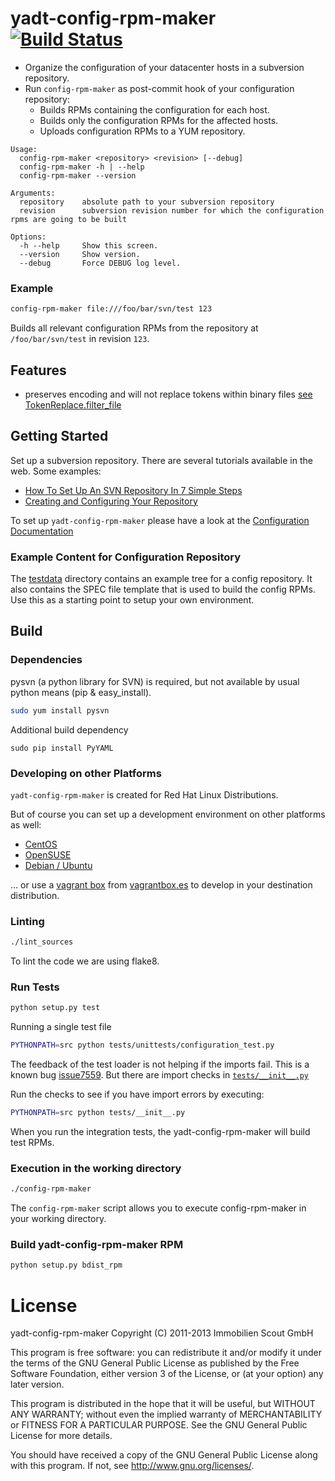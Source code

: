 yadt-config-rpm-maker [![Build Status](https://travis-ci.org/yadt/yadt-config-rpm-maker.png?branch=master)](https://travis-ci.org/yadt/yadt-config-rpm-maker)
=====================

* Organize the configuration of your datacenter hosts in a subversion repository.
* Run `config-rpm-maker` as post-commit hook of your configuration repository:
  * Builds RPMs containing the configuration for each host.
  * Builds only the configuration RPMs for the affected hosts.
  * Uploads configuration RPMs to a YUM repository.

```
Usage:
  config-rpm-maker <repository> <revision> [--debug]
  config-rpm-maker -h | --help
  config-rpm-maker --version

Arguments:
  repository    absolute path to your subversion repository
  revision      subversion revision number for which the configuration rpms are going to be built

Options:
  -h --help     Show this screen.
  --version     Show version.
  --debug       Force DEBUG log level.
```

### Example

```bash
config-rpm-maker file:///foo/bar/svn/test 123
```
Builds all relevant configuration RPMs from the repository at `/foo/bar/svn/test` in revision `123`.

## Features

  * preserves encoding and will not replace tokens within binary files [see TokenReplace.filter_file](https://github.com/aelgru/yadt-config-rpm-maker/blob/master/src/config_rpm_maker/token/tokenreplacer.py#L172)

## Getting Started

Set up a subversion repository. There are several tutorials available in the web.
Some examples:
  * [How To Set Up An SVN Repository In 7 Simple Steps](http://www.civicactions.com/blog/2010/may/25/how_set_svn_repository_7_simple_steps)
  * [Creating and Configuring Your Repository](http://svnbook.red-bean.com/en/1.7/svn.reposadmin.create.html)

To set up `yadt-config-rpm-maker` please have a look at the
[Configuration Documentation](https://github.com/aelgru/yadt-config-rpm-maker/blob/master/docs/CONFIGURATION.md#configuration)

### Example Content for Configuration Repository

The [testdata](https://github.com/yadt/yadt-config-rpm-maker/tree/master/testdata/svn_repo/) directory contains
an example tree for a config repository. It also contains the SPEC file template that is used to
build the config RPMs. Use this as a starting point to setup your own environment.


## Build

### Dependencies

pysvn (a python library for SVN) is required, but not available by usual python means (pip & easy_install).

```bash
sudo yum install pysvn
```

Additional build dependency
```
sudo pip install PyYAML
```

### Developing on other Platforms

`yadt-config-rpm-maker` is created for Red Hat Linux Distributions.

But of course you can set up a development environment on other platforms as well:
* [CentOS](https://github.com/aelgru/yadt-config-rpm-maker/blob/master/docs/HOWTO_CentOS.md)
* [OpenSUSE](https://github.com/aelgru/yadt-config-rpm-maker/blob/master/docs/HOWTO_OpenSUSE.md)
* [Debian / Ubuntu](https://github.com/aelgru/yadt-config-rpm-maker/blob/master/docs/HOWTO_Debian.md)

... or use a [vagrant box](http://www.vagrantup.com/) from [vagrantbox.es](http://vagrantbox.es/) to develop in your
destination distribution.

### Linting

```bash
./lint_sources
```
To lint the code we are using flake8.

### Run Tests

```bash
python setup.py test
```

Running a single test file
```bash
PYTHONPATH=src python tests/unittests/configuration_test.py
```

The feedback of the test loader is not helping if the imports fail.
This is a known bug [issue7559](http://bugs.python.org/issue7559).
But there are import checks in [`tests/__init__.py`](https://github.com/aelgru/yadt-config-rpm-maker/blob/master/tests/__init__.py)

Run the checks to see if you have import errors by executing:
```bash
PYTHONPATH=src python tests/__init__.py
```

When you run the integration tests, the yadt-config-rpm-maker will build test RPMs.

### Execution in the working directory

```bash
./config-rpm-maker
```
The `config-rpm-maker` script allows you to execute config-rpm-maker in your working directory.

### Build yadt-config-rpm-maker RPM

```bash
python setup.py bdist_rpm
```

License
=======

yadt-config-rpm-maker
Copyright (C) 2011-2013 Immobilien Scout GmbH

This program is free software: you can redistribute it and/or modify
it under the terms of the GNU General Public License as published by
the Free Software Foundation, either version 3 of the License, or
(at your option) any later version.

This program is distributed in the hope that it will be useful,
but WITHOUT ANY WARRANTY; without even the implied warranty of
MERCHANTABILITY or FITNESS FOR A PARTICULAR PURPOSE.  See the
GNU General Public License for more details.

You should have received a copy of the GNU General Public License
along with this program.  If not, see <http://www.gnu.org/licenses/>.

